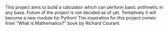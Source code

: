 This project aims to build a calculator which can perform basic arithmetic in any base.
Future of the project is not decided as of yet. Tentatively it will become a new module for Python!
The inspiration for this project comes from "What is Mathematics?" book by Richard Courant. 
